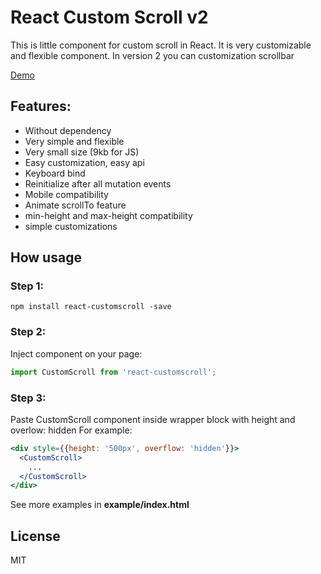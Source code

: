 # React Custom Scroll v2

This is little component for custom scroll in React. It is very customizable and flexible component. In version 2 you can customization scrollbar

[Demo](http://natrube.net/custom-scroll/index.html)

## Features:
- Without dependency
- Very simple and flexible
- Very small size (9kb for JS)
- Easy customization, easy api
- Keyboard bind
- Reinitialize after all mutation events
- Mobile compatibility
- Animate scrollTo feature
- min-height and max-height compatibility
- simple customizations

## How usage

### Step 1:
```
npm install react-customscroll -save
```

### Step 2:

Inject component on your page:
```jsx
import CustomScroll from 'react-customscroll';
```

### Step 3:
Paste CustomScroll component inside wrapper block with height and overlow: hidden
For example:
```jsx
<div style={{height: '500px', overflow: 'hidden'}}>
  <CustomScroll>
    ...
  </CustomScroll>
</div>
```
See more examples in <strong>example/index.html</strong>

## License

MIT